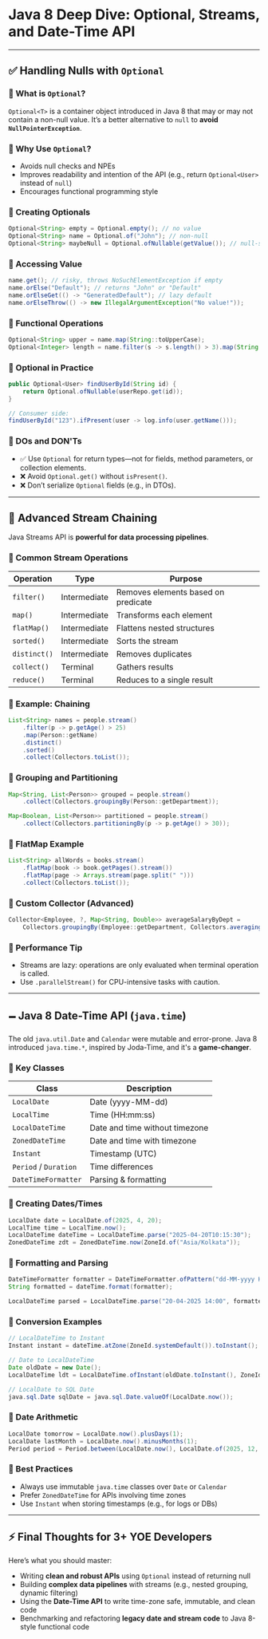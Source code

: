 # Java 8 Deep Dive: Optional, Streams, and Date-Time API

---

## ✅ Handling Nulls with `Optional`

### 🔹 What is `Optional`?
`Optional<T>` is a container object introduced in Java 8 that may or may not contain a non-null value. It’s a better alternative to `null` to **avoid `NullPointerException`**.

### 🔹 Why Use `Optional`?
- Avoids null checks and NPEs
- Improves readability and intention of the API (e.g., return `Optional<User>` instead of `null`)
- Encourages functional programming style

### 🔹 Creating Optionals
```java
Optional<String> empty = Optional.empty(); // no value
Optional<String> name = Optional.of("John"); // non-null
Optional<String> maybeNull = Optional.ofNullable(getValue()); // null-safe
```

### 🔹 Accessing Value
```java
name.get(); // risky, throws NoSuchElementException if empty
name.orElse("Default"); // returns "John" or "Default"
name.orElseGet(() -> "GeneratedDefault"); // lazy default
name.orElseThrow(() -> new IllegalArgumentException("No value!"));
```

### 🔹 Functional Operations
```java
Optional<String> upper = name.map(String::toUpperCase);
Optional<Integer> length = name.filter(s -> s.length() > 3).map(String::length);
```

### 🔹 Optional in Practice
```java
public Optional<User> findUserById(String id) {
    return Optional.ofNullable(userRepo.get(id));
}

// Consumer side:
findUserById("123").ifPresent(user -> log.info(user.getName()));
```

### 🔹 DOs and DON'Ts
- ✅ Use `Optional` for return types—not for fields, method parameters, or collection elements.
- ❌ Avoid `Optional.get()` without `isPresent()`.
- ❌ Don’t serialize `Optional` fields (e.g., in DTOs).

---

## 🔄 Advanced Stream Chaining

Java Streams API is **powerful for data processing pipelines**.

### 🔹 Common Stream Operations

| Operation | Type | Purpose |
|----------|------|---------|
| `filter()` | Intermediate | Removes elements based on predicate |
| `map()` | Intermediate | Transforms each element |
| `flatMap()` | Intermediate | Flattens nested structures |
| `sorted()` | Intermediate | Sorts the stream |
| `distinct()` | Intermediate | Removes duplicates |
| `collect()` | Terminal | Gathers results |
| `reduce()` | Terminal | Reduces to a single result |

### 🔹 Example: Chaining
```java
List<String> names = people.stream()
    .filter(p -> p.getAge() > 25)
    .map(Person::getName)
    .distinct()
    .sorted()
    .collect(Collectors.toList());
```

### 🔹 Grouping and Partitioning
```java
Map<String, List<Person>> grouped = people.stream()
    .collect(Collectors.groupingBy(Person::getDepartment));

Map<Boolean, List<Person>> partitioned = people.stream()
    .collect(Collectors.partitioningBy(p -> p.getAge() > 30));
```

### 🔹 FlatMap Example
```java
List<String> allWords = books.stream()
    .flatMap(book -> book.getPages().stream())
    .flatMap(page -> Arrays.stream(page.split(" ")))
    .collect(Collectors.toList());
```

### 🔹 Custom Collector (Advanced)
```java
Collector<Employee, ?, Map<String, Double>> averageSalaryByDept =
    Collectors.groupingBy(Employee::getDepartment, Collectors.averagingDouble(Employee::getSalary));
```

### 🔹 Performance Tip
- Streams are lazy: operations are only evaluated when terminal operation is called.
- Use `.parallelStream()` for CPU-intensive tasks with caution.

---

## 🗕️ Java 8 Date-Time API (`java.time`)

The old `java.util.Date` and `Calendar` were mutable and error-prone. Java 8 introduced `java.time.*`, inspired by Joda-Time, and it's a **game-changer**.

### 🔹 Key Classes

| Class | Description |
|-------|-------------|
| `LocalDate` | Date (yyyy-MM-dd) |
| `LocalTime` | Time (HH:mm:ss) |
| `LocalDateTime` | Date and time without timezone |
| `ZonedDateTime` | Date and time with timezone |
| `Instant` | Timestamp (UTC) |
| `Period` / `Duration` | Time differences |
| `DateTimeFormatter` | Parsing & formatting |

### 🔹 Creating Dates/Times
```java
LocalDate date = LocalDate.of(2025, 4, 20);
LocalTime time = LocalTime.now();
LocalDateTime dateTime = LocalDateTime.parse("2025-04-20T10:15:30");
ZonedDateTime zdt = ZonedDateTime.now(ZoneId.of("Asia/Kolkata"));
```

### 🔹 Formatting and Parsing
```java
DateTimeFormatter formatter = DateTimeFormatter.ofPattern("dd-MM-yyyy HH:mm");
String formatted = dateTime.format(formatter);

LocalDateTime parsed = LocalDateTime.parse("20-04-2025 14:00", formatter);
```

### 🔹 Conversion Examples
```java
// LocalDateTime to Instant
Instant instant = dateTime.atZone(ZoneId.systemDefault()).toInstant();

// Date to LocalDateTime
Date oldDate = new Date();
LocalDateTime ldt = LocalDateTime.ofInstant(oldDate.toInstant(), ZoneId.systemDefault());

// LocalDate to SQL Date
java.sql.Date sqlDate = java.sql.Date.valueOf(LocalDate.now());
```

### 🔹 Date Arithmetic
```java
LocalDate tomorrow = LocalDate.now().plusDays(1);
LocalDate lastMonth = LocalDate.now().minusMonths(1);
Period period = Period.between(LocalDate.now(), LocalDate.of(2025, 12, 31));
```

### 🔹 Best Practices
- Always use immutable `java.time` classes over `Date` or `Calendar`
- Prefer `ZonedDateTime` for APIs involving time zones
- Use `Instant` when storing timestamps (e.g., for logs or DBs)

---

## ⚡ Final Thoughts for 3+ YOE Developers

Here’s what you should master:
- Writing **clean and robust APIs** using `Optional` instead of returning null
- Building **complex data pipelines** with streams (e.g., nested grouping, dynamic filtering)
- Using the **Date-Time API** to write time-zone safe, immutable, and clean code
- Benchmarking and refactoring **legacy date and stream code** to Java 8-style functional code

